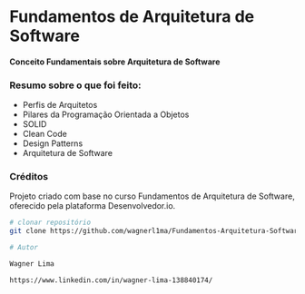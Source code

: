 # Fundamentos de Arquitetura de Software
#### Conceito Fundamentais sobre Arquitetura de Software

### Resumo sobre o que foi feito:
- Perfis de Arquitetos
- Pilares da Programação Orientada a Objetos
- SOLID
- Clean Code
- Design Patterns
- Arquitetura de Software

### Créditos
Projeto criado com base no curso Fundamentos de Arquitetura de Software, oferecido pela plataforma Desenvolvedor.io.

```bash
# clonar repositório
git clone https://github.com/wagnerl1ma/Fundamentos-Arquitetura-Software.git

# Autor

Wagner Lima

https://www.linkedin.com/in/wagner-lima-138840174/
